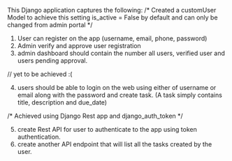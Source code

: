This Django application captures the following:
/* Created a customUser Model to achieve this
    setting is_active = False by default and can only be changed from admin portal
    */
1. User can register on the app (username, email, phone, password) 
2. Admin verify and approve user registration
3. admin dashboard should contain the number all users, verified user and users pending approval.

// yet to be achieved :(

4. users should be able to login on the web using either of username or email along with the password and create task. (A task simply contains title, description and due_date)

/*
Achieved using Django Rest app and django_auth_token
*/

5. create Rest API for user to authenticate to the app using token authentication.
6. create another API endpoint that will list all the tasks created by the user.
